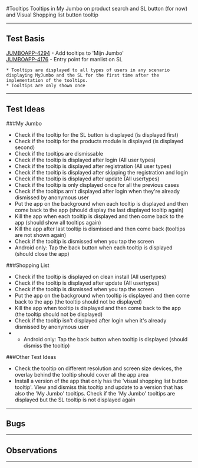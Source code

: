 #Tooltips
Tooltips in My Jumbo on product search and SL button (for now) and Visual Shopping list button tooltip

***

## Test Basis
[JUMBOAPP-4294](https://icemobile.atlassian.net/browse/JUMBOAPP-4294) - Add tooltips to 'Mijn Jumbo'<br>
[JUMBOAPP-4176](https://icemobile.atlassian.net/browse/JUMBOAPP-4176) - Entry point for manlist on SL


	* Tooltips are displayed to all types of users in any scenario displaying MyJumbo and the SL for the first time after the implementation of the tooltips.
	* Tooltips are only shown once
  
***

## Test Ideas
###My Jumbo
* Check if the tooltip for the SL button is displayed (is displayed first)
* Check if the tooltip for the products module is displayed (is displayed second)
* Check if the tooltips are dismissable
* Check if the tooltip is displayed after login (All user types)
* Check if the tooltip is displayed after registration (All user types)
* Check if the tooltip is displayed after skipping the registration and login
* Check if the tooltip is displayed after update (All usertypes)
* Check if the tooltip is only displayed once for all the previous cases
* Check if the tooltips arn't displayed after login when they're already dismissed by anonymous user
* Put the app on the background when each tooltip is displayed and then come back to the app (should display the last displayed tooltip again)
* Kill the app when each tooltip is displayed and then come back to the app (should show all tooltips again)
* Kill the app after last tooltip is dismissed and then come back (tooltips are not shown again)
* Check if the tooltip is dismissed when you tap the screen
* Android only: Tap the back button when each tooltip is displayed (should close the app)
 

###Shopping List

* Check if the tooltip is displayed on clean install (All usertypes)
* Check if the tooltip is displayed after update (All usertypes)
* Check if the tooltip is dismissed when you tap the screen
* Put the app on the background when tooltip is displayed and then come back to the app (the tooltip should not be displayed)
* Kill the app when tooltip is displayed and then come back to the app (the tooltip should not be displayed)
* Check if the tooltip isn't displayed after login when it's already dismissed by anonymous user
* * Android only: Tap the back button when tooltip is displayed (should dismiss the tooltip)



###Other Test Ideas
* Check the tooltip on different resolution and screen size devices, the overlay behind the tooltip should cover all the app area
* Install a version of the app that only has the 'visual shopping list button tooltip'. View and dismiss this tooltip and update to a version that has also the 'My Jumbo' tooltips. Check if the 'My Jumbo' tooltips are displayed but the SL tooltip is not displayed again


***

## Bugs


***

## Observations


***
